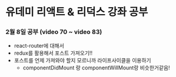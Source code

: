 # 유데미 리액트 & 리덕스 강좌 공부

### 2월 8일 공부 (video 70 ~ video 83)

+ react-router에 대해서
+ redux를 활용해서 포스트 가져오기!!
+ 포스트를 언제 가져와야 할지 모르니까 라이프사이클을 이용하기
  + componentDidMount 랑 componentWillMount랑 비슷한거같음!
